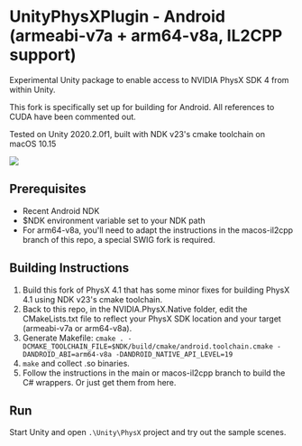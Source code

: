 # UnityPhysXPlugin - Android (armeabi-v7a + arm64-v8a, IL2CPP support)
Experimental Unity package to enable access to NVIDIA PhysX SDK 4 from within Unity.  

This fork is specifically set up for building for Android. All references to CUDA have been commented out.

Tested on Unity 2020.2.0f1, built with NDK v23's cmake toolchain on macOS 10.15

![](https://media0.giphy.com/media/qD33CCx4D3Q4FXFMY3/giphy.gif?cid=790b7611c0f200b8d504dca615e2c4007547451b8d5dfb5d&rid=giphy.gif&ct=g)

Prerequisites
---
- Recent Android NDK
- $NDK environment variable set to your NDK path
- For arm64-v8a, you'll need to adapt the instructions in the macos-il2cpp branch of this repo, a special SWIG fork is required.

Building Instructions
---
1. Build this fork of PhysX 4.1 that has some minor fixes for building PhysX 4.1 using NDK v23's cmake toolchain.
2. Back to this repo, in the NVIDIA.PhysX.Native folder, edit the CMakeLists.txt file to reflect your PhysX SDK location and your target (armeabi-v7a or arm64-v8a).
4. Generate Makefile: `cmake . -DCMAKE_TOOLCHAIN_FILE=$NDK/build/cmake/android.toolchain.cmake -DANDROID_ABI=arm64-v8a -DANDROID_NATIVE_API_LEVEL=19`
5. `make` and collect .so binaries.
6. Follow the instructions in the main or macos-il2cpp branch to build the C# wrappers. Or just get them from here.

Run
---

Start Unity and open `.\Unity\PhysX` project and try out the sample scenes.
